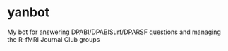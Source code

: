 # yanbot
My bot for answering DPABI/DPABISurf/DPARSF questions and managing the R-fMRI Journal Club groups

